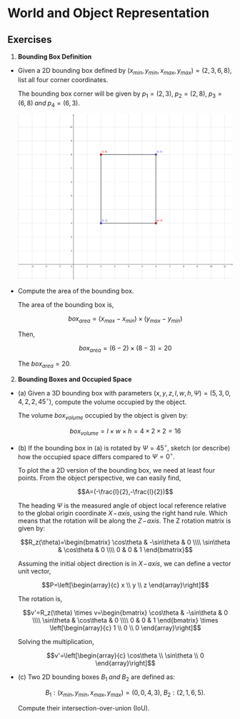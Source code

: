 # World and Object Representation

## Exercises

1. **Bounding Box Definition**
- Given a 2D bounding box defined by $\displaystyle (x_{min},y_{min},x_{max},y_{max}) = (2,3,6,8)$, list all four corner coordinates.

    The bounding box corner will be given by $\displaystyle p_1=(2,3),\;p_2=(2,8),\;p_3=(6,8)\; {\textstyle and}\; p_4=(6,3)$.

    ![Bounding box](./img/bounding_box.png)

- Compute the area of the bounding box.

    The area of the bounding box is,

    $$box_{area}=(x_{max}-x_{min})\times(y_{max}-y_{min})$$

    Then,

    $$box_{area}=(6-2)\times(8-3) = 20$$

    The $\displaystyle box_{area}=20$.

2. **Bounding Boxes and Occupied Space**
- (a) Given a 3D bounding box with parameters $\displaystyle (x,y,z,l,w,h,\Psi)=(5,3,0,4,2,2,45^\circ)$, compute the volume occupied by the object.

    The volume $\displaystyle box_{volume}$ occupied by the object is given by:

    $$box_{volume}=l \times w \times h = 4 \times 2 \times 2 = 16$$

- (b) If the bounding box in (a) is rotated by $\displaystyle \Psi=45^\circ$, sketch (or describe) how the occupied space differs compared to $\displaystyle \Psi=0^\circ$.

    To plot the a 2D version of the bounding box, we need at least four points. From the object perspective, we can easily find,

    $$A=(-\frac{l}{2},-\frac{l}{2})$$

    The heading $\displaystyle \Psi$ is the measured angle of object local reference relative to the global origin coordinate $\textstyle X\!-\!axis$, using the right hand rule. Which means that the rotation will be along the $\textstyle Z\!-\!axis$. The Z rotation matrix is given by:

    $$R_z(\theta)=\begin{bmatrix}
        \cos\theta & -\sin\theta & 0 \\\\
        \sin\theta & \cos\theta & 0 \\\\
        0 & 0 & 1
    \end{bmatrix}$$

    Assuming the initial object direction is in $\textstyle X\!-\!axis$, we can define a vector unit vector,

    $$P=\left[\begin{array}{c} x \\ y \\ z \end{array}\right]$$

    The rotation is,

    $$v'=R_z(\theta) \times v=\begin{bmatrix}
        \cos\theta & -\sin\theta & 0 \\\\
        \sin\theta & \cos\theta & 0 \\\\
        0 & 0 & 1
    \end{bmatrix} \times \left[\begin{array}{c} 1 \\ 0 \\ 0 \end{array}\right]$$

    Solving the multiplication,

    $$v'=\left[\begin{array}{c} \cos\theta \\ \sin\theta \\ 0 \end{array}\right]$$

- (c) Two 2D bounding boxes $\textstyle B_1\; and\; B_2$ are defined as:

    $$B_1:(x_{min},y_{min},x_{max},y_{max})=(0,0,4,3),\; B_2:(2,1,6,5).$$

    Compute their intersection-over-union (IoU).

<script type="text/javascript" src="http://cdn.mathjax.org/mathjax/latest/MathJax.js?config=TeX-AMS-MML_HTMLorMML"></script>
<script type="text/x-mathjax-config">
    MathJax.Hub.Config({ tex2jax: {inlineMath: [['$', '$']]}, messageStyle: "none" });
</script>